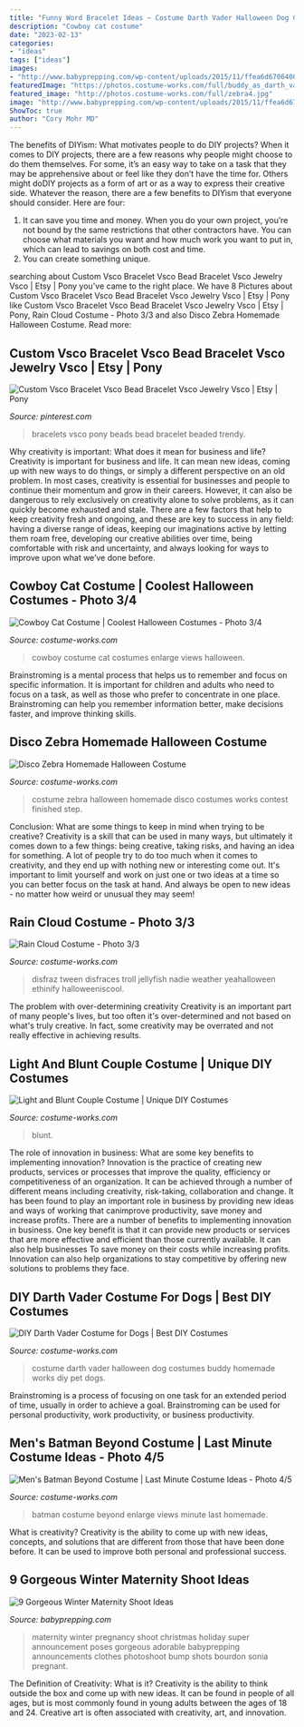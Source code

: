 ```yaml
---
title: "Funny Word Bracelet Ideas ~ Costume Darth Vader Halloween Dog Costumes Buddy Homemade Works Diy Pet Dogs"
description: "Cowboy cat costume"
date: "2023-02-13"
categories:
- "ideas"
tags: ["ideas"]
images:
- "http://www.babyprepping.com/wp-content/uploads/2015/11/ffea6d6706400a36b47295e53dbe24e9.jpg"
featuredImage: "https://photos.costume-works.com/full/buddy_as_darth_vader.jpg"
featured_image: "http://photos.costume-works.com/full/zebra4.jpg"
image: "http://www.babyprepping.com/wp-content/uploads/2015/11/ffea6d6706400a36b47295e53dbe24e9.jpg"
ShowToc: true
author: "Cory Mohr MD"
---
```



The benefits of DIYism: What motivates people to do DIY projects?
When it comes to DIY projects, there are a few reasons why people might choose to do them themselves. For some, it’s an easy way to take on a task that they may be apprehensive about or feel like they don’t have the time for. Others might doDIY projects as a form of art or as a way to express their creative side. Whatever the reason, there are a few benefits to DIYism that everyone should consider. Here are four: 
1) It can save you time and money. When you do your own project, you’re not bound by the same restrictions that other contractors have. You can choose what materials you want and how much work you want to put in, which can lead to savings on both cost and time. 
2) You can create something unique.

	

		
searching about Custom Vsco Bracelet Vsco Bead Bracelet Vsco Jewelry Vsco | Etsy | Pony you've came to the right place. We have 8 Pictures about Custom Vsco Bracelet Vsco Bead Bracelet Vsco Jewelry Vsco | Etsy | Pony like Custom Vsco Bracelet Vsco Bead Bracelet Vsco Jewelry Vsco | Etsy | Pony, Rain Cloud Costume - Photo 3/3 and also Disco Zebra Homemade Halloween Costume. Read more:
		
    
## Custom Vsco Bracelet Vsco Bead Bracelet Vsco Jewelry Vsco | Etsy | Pony

<img loading=lazy src="https://i.pinimg.com/736x/c4/03/25/c4032586b67ad798c18558a8bce784ae.jpg" onerror="this.onerror=null;this.src='https://tse4.mm.bing.net/th?id=OIP.5cGaM7DiENJrQ_FtiASp-AHaJ3&amp;pid=15.1';" alt="Custom Vsco Bracelet Vsco Bead Bracelet Vsco Jewelry Vsco | Etsy | Pony">

_Source: pinterest.com_

>bracelets vsco pony beads bead bracelet beaded trendy. 

	

Why creativity is important: What does it mean for business and life?
Creativity is important for business and life. It can mean new ideas, coming up with new ways to do things, or simply a different perspective on an old problem. In most cases, creativity is essential for businesses and people to continue their momentum and grow in their careers. However, it can also be dangerous to rely exclusively on creativity alone to solve problems, as it can quickly become exhausted and stale. There are a few factors that help to keep creativity fresh and ongoing, and these are key to success in any field: having a diverse range of ideas, keeping our imaginations active by letting them roam free, developing our creative abilities over time, being comfortable with risk and uncertainty, and always looking for ways to improve upon what we’ve done before.

    
## Cowboy Cat Costume | Coolest Halloween Costumes - Photo 3/4

<img loading=lazy src="https://photos.costume-works.com/full/cowboy_cat2.jpg" onerror="this.onerror=null;this.src='https://tse3.mm.bing.net/th?id=OIP.4oDnRK03X7ownRkih0JnTAHaNL&amp;pid=15.1';" alt="Cowboy Cat Costume | Coolest Halloween Costumes - Photo 3/4">

_Source: costume-works.com_

>cowboy costume cat costumes enlarge views halloween. 

	

Brainstroming is a mental process that helps us to remember and focus on specific information. It is important for children and adults who need to focus on a task, as well as those who prefer to concentrate in one place. Brainstroming can help you remember information better, make decisions faster, and improve thinking skills.

    
## Disco Zebra Homemade Halloween Costume

<img loading=lazy src="http://photos.costume-works.com/full/zebra4.jpg" onerror="this.onerror=null;this.src='https://tse1.mm.bing.net/th?id=OIP.YQMvfCjhFJcl7Atnqc0mDAHaJ3&amp;pid=15.1';" alt="Disco Zebra Homemade Halloween Costume">

_Source: costume-works.com_

>costume zebra halloween homemade disco costumes works contest finished step. 

	

Conclusion: What are some things to keep in mind when trying to be creative?
Creativity is a skill that can be used in many ways, but ultimately it comes down to a few things: being creative, taking risks, and having an idea for something. A lot of people try to do too much when it comes to creativity, and they end up with nothing new or interesting come out. It's important to limit yourself and work on just one or two ideas at a time so you can better focus on the task at hand. And always be open to new ideas - no matter how weird or unusual they may seem!

    
## Rain Cloud Costume - Photo 3/3

<img loading=lazy src="https://photos.costume-works.com/full/rain_cloud2.jpg" onerror="this.onerror=null;this.src='https://tse3.mm.bing.net/th?id=OIP.TrXQKqSX1Um6LmQtXgaUqAHaMI&amp;pid=15.1';" alt="Rain Cloud Costume - Photo 3/3">

_Source: costume-works.com_

>disfraz tween disfraces troll jellyfish nadie weather yeahalloween ethinify halloweeniscool. 

	

The problem with over-determining creativity
Creativity is an important part of many people's lives, but too often it's over-determined and not based on what's truly creative. In fact, some creativity may be overrated and not really effective in achieving results.

    
## Light And Blunt Couple Costume | Unique DIY Costumes

<img loading=lazy src="https://photos.costume-works.com/full/light_and_blunt.jpg" onerror="this.onerror=null;this.src='https://tse3.mm.bing.net/th?id=OIP.ALvU1tH5EYCPdigLUPR2OgAAAA&amp;pid=15.1';" alt="Light and Blunt Couple Costume | Unique DIY Costumes">

_Source: costume-works.com_

>blunt. 

	

The role of innovation in business: What are some key benefits to implementing innovation?
Innovation is the practice of creating new products, services or processes that improve the quality, efficiency or competitiveness of an organization. It can be achieved through a number of different means including creativity, risk-taking, collaboration and change. It has been found to play an important role in business by providing new ideas and ways of working that canimprove productivity, save money and increase profits.
There are a number of benefits to implementing innovation in business. One key benefit is that it can provide new products or services that are more effective and efficient than those currently available. It can also help businesses To save money on their costs while increasing profits. Innovation can also help organizations to stay competitive by offering new solutions to problems they face.

    
## DIY Darth Vader Costume For Dogs | Best DIY Costumes

<img loading=lazy src="https://photos.costume-works.com/full/buddy_as_darth_vader.jpg" onerror="this.onerror=null;this.src='https://tse3.mm.bing.net/th?id=OIP.pwd0t3RZe-Q4ENjrTGVd3QHaJ3&amp;pid=15.1';" alt="DIY Darth Vader Costume for Dogs | Best DIY Costumes">

_Source: costume-works.com_

>costume darth vader halloween dog costumes buddy homemade works diy pet dogs. 

	

Brainstroming is a process of focusing on one task for an extended period of time, usually in order to achieve a goal. Brainstroming can be used for personal productivity, work productivity, or business productivity.

    
## Men&#039;s Batman Beyond Costume | Last Minute Costume Ideas - Photo 4/5

<img loading=lazy src="https://photos.costume-works.com/full/batman_beyond5.jpg" onerror="this.onerror=null;this.src='https://tse3.mm.bing.net/th?id=OIP.I8IM7EL54zR9xGJtRp8pIwHaLZ&amp;pid=15.1';" alt="Men&#039;s Batman Beyond Costume | Last Minute Costume Ideas - Photo 4/5">

_Source: costume-works.com_

>batman costume beyond enlarge views minute last homemade. 

	

What is creativity?
Creativity is the ability to come up with new ideas, concepts, and solutions that are different from those that have been done before. It can be used to improve both personal and professional success.

    
## 9 Gorgeous Winter Maternity Shoot Ideas

<img loading=lazy src="http://www.babyprepping.com/wp-content/uploads/2015/11/ffea6d6706400a36b47295e53dbe24e9.jpg" onerror="this.onerror=null;this.src='https://tse1.mm.bing.net/th?id=OIP.3h16sDNakq3Y7gOh_0XWZwHaLH&amp;pid=15.1';" alt="9 Gorgeous Winter Maternity Shoot Ideas">

_Source: babyprepping.com_

>maternity winter pregnancy shoot christmas holiday super announcement poses gorgeous adorable babyprepping announcements clothes photoshoot bump shots bourdon sonia pregnant. 

	

The Definition of Creativity: What is it?
Creativity is the ability to think outside the box and come up with new ideas. It can be found in people of all ages, but is most commonly found in young adults between the ages of 18 and 24. Creative art is often associated with creativity, art, and innovation.

